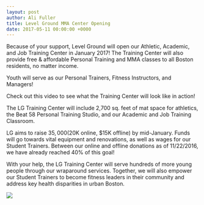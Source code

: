 ```yaml
---
layout: post
author: Ali Fuller
title: Level Ground MMA Center Opening
date: 2017-05-11 00:00:00 +0000
---
```

Because of your support, Level Ground will open our Athletic, Academic, and Job Training Center in January 2017!  The Training Center will also provide free & affordable Personal Training and MMA classes to all Boston residents, no matter income.

Youth will serve as our Personal Trainers, Fitness Instructors, and Managers!

Check out this video to see what the Training Center will look like in action!

The LG Training Center will include 2,700 sq. feet of mat space for athletics, the Beat 58 Personal Training Studio, and our Academic and Job Training Classroom.

LG aims to raise $35,000 ($20K online, $15K offline) by mid-January. Funds will go towards vital equipment and renovations, as well as wages for our Student Trainers.
Between our online and offline donations as of 11/22/2016, we have already reached 40% of this goal!

With your help, the LG Training Center will serve hundreds of more young people through our wraparound services. Together, we will also empower our Student Trainers to become fitness leaders in their community and address key health disparities in urban Boston.

![](/assets/image/gym-hero.jpg)